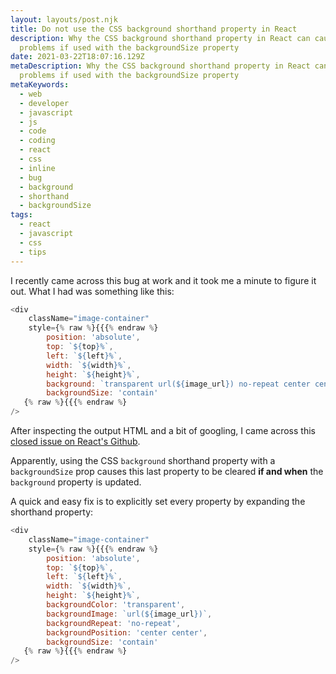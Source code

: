 ```yaml
---
layout: layouts/post.njk
title: Do not use the CSS background shorthand property in React
description: Why the CSS background shorthand property in React can cause
  problems if used with the backgroundSize property
date: 2021-03-22T18:07:16.129Z
metaDescription: Why the CSS background shorthand property in React can cause
  problems if used with the backgroundSize property
metaKeywords:
  - web
  - developer
  - javascript
  - js
  - code
  - coding
  - react
  - css
  - inline
  - bug
  - background
  - shorthand
  - backgroundSize
tags:
  - react
  - javascript
  - css
  - tips
---
```

I recently came across this bug at work and it took me a minute to figure it out.
What I had was something like this:

```javascript
<div
    className="image-container"
    style={% raw %}{{{% endraw %}
        position: 'absolute',
        top: `${top}%`,
        left: `${left}%`,
        width: `${width}%`,
        height: `${height}%`,
        background: `transparent url(${image_url}) no-repeat center center`,
        backgroundSize: 'contain'
   {% raw %}{{{% endraw %}
/>
```

After inspecting the output HTML and a bit of googling, I came across this [closed issue on React's Github](https://github.com/facebook/react/issues/5030).

Apparently, using the CSS `background` shorthand property with a `backgroundSize` prop causes this last property to be cleared **if and when** the `background` property is updated.

A quick and easy fix is to explicitly set every property by expanding the shorthand property:

```javascript
<div
    className="image-container"
    style={% raw %}{{{% endraw %}
        position: 'absolute',
        top: `${top}%`,
        left: `${left}%`,
        width: `${width}%`,
        height: `${height}%`,
        backgroundColor: 'transparent',
        backgroundImage: `url(${image_url})`,
        backgroundRepeat: 'no-repeat',
        backgroundPosition: 'center center',
        backgroundSize: 'contain'
   {% raw %}{{{% endraw %}
/>
```